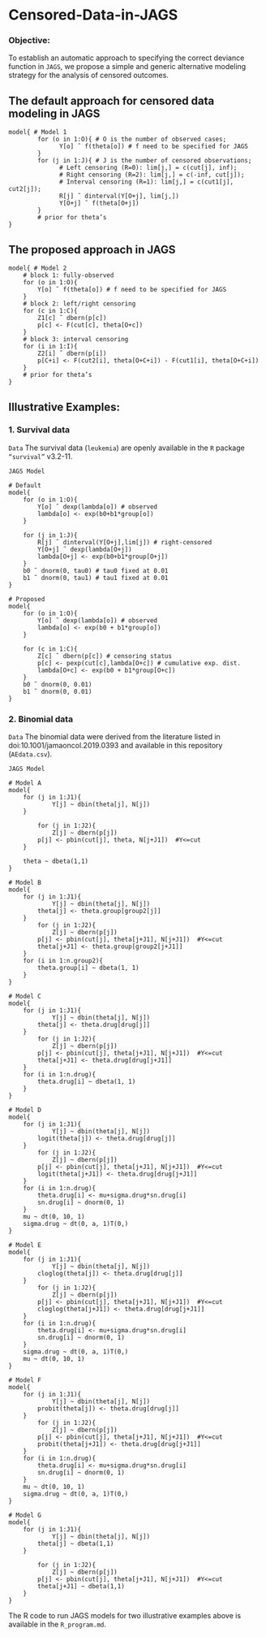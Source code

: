 # Censored-Data-in-JAGS

### Objective:
To establish an automatic approach to specifying the correct deviance function in ``JAGS``, we propose a simple and generic alternative modeling strategy
for the analysis of censored outcomes.

## The default approach for censored data modeling in JAGS
```
model{ # Model 1
        for (o in 1:O){ # O is the number of observed cases;
              Y[o] ˜ f(theta[o]) # f need to be specified for JAGS
        }
        for (j in 1:J){ # J is the number of censored observations;
              # Left censoring (R=0): lim[j,] = c(cut[j], inf);
              # Right censoring (R=2): lim[j,] = c(-inf, cut[j]);
              # Interval censoring (R=1): lim[j,] = c(cut1[j], cut2[j]);
              R[j] ˜ dinterval(Y[O+j], lim[j,])
              Y[O+j] ˜ f(theta[O+j])
        }
        # prior for theta’s
}
```
## The proposed approach in JAGS

```
model{ # Model 2
	# block 1: fully-observed
	for (o in 1:O){
		Y[o] ˜ f(theta[o]) # f need to be specified for JAGS
	}
	# block 2: left/right censoring
	for (c in 1:C){
		Z1[c] ˜ dbern(p[c])
		p[c] <- F(cut[c], theta[O+c])
	}
	# block 3: interval censoring
	for (i in 1:I){
		Z2[i] ˜ dbern(p[i])
		p[C+i] <- F(cut2[i], theta[O+C+i]) - F(cut1[i], theta[O+C+i])
	}
	# prior for theta’s
}
```

## Illustrative Examples:

### 1. Survival data

``Data``
The survival data (`leukemia`) are openly available in the ``R`` package ``“survival”`` v3.2-11.

``JAGS Model``

```
# Default
model{
	for (o in 1:O){ 
		Y[o] ˜ dexp(lambda[o]) # observed
		lambda[o] <- exp(b0+b1*group[o])
	}

	for (j in 1:J){
		R[j] ˜ dinterval(Y[O+j],lim[j]) # right-censored
		Y[O+j] ˜ dexp(lambda[O+j])
		lambda[O+j] <- exp(b0+b1*group[O+j])
	}
	b0 ˜ dnorm(0, tau0) # tau0 fixed at 0.01
	b1 ˜ dnorm(0, tau1) # tau1 fixed at 0.01
}

# Proposed
model{
	for (o in 1:O){
		Y[o] ˜ dexp(lambda[o]) # observed
		lambda[o] <- exp(b0 + b1*group[o])
	}

	for (c in 1:C){
		Z[c] ˜ dbern(p[c]) # censoring status
		p[c] <- pexp(cut[c],lambda[O+c]) # cumulative exp. dist.
		lambda[O+c] <- exp(b0 + b1*group[O+c])
	}
	b0 ˜ dnorm(0, 0.01)
	b1 ˜ dnorm(0, 0.01)
}
```

### 2. Binomial data

``Data``
The binomial data were derived from the literature listed in doi:10.1001/jamaoncol.2019.0393 and available in this repository (`AEdata.csv`).

``JAGS Model``

```
# Model A
model{
	for (j in 1:J1){
       		Y[j] ~ dbin(theta[j], N[j])
	}
 
       	for (j in 1:J2){
       		Z[j] ~ dbern(p[j])
		p[j] <- pbin(cut[j], theta, N[j+J1])  #Y<=cut
	}

	theta ~ dbeta(1,1)
}

# Model B
model{
	for (j in 1:J1){
       		Y[j] ~ dbin(theta[j], N[j])
		theta[j] <- theta.group[group2[j]]
	} 
       	for (j in 1:J2){
       		Z[j] ~ dbern(p[j])
		p[j] <- pbin(cut[j], theta[j+J1], N[j+J1])  #Y<=cut
		theta[j+J1] <- theta.group[group2[j+J1]]
	}
	for (i in 1:n.group2){
		theta.group[i] ~ dbeta(1, 1)
	}
}

# Model C
model{
	for (j in 1:J1){
       		Y[j] ~ dbin(theta[j], N[j])
		theta[j] <- theta.drug[drug[j]]
	} 
       	for (j in 1:J2){
       		Z[j] ~ dbern(p[j])
		p[j] <- pbin(cut[j], theta[j+J1], N[j+J1])  #Y<=cut
		theta[j+J1] <- theta.drug[drug[j+J1]]
	}
	for (i in 1:n.drug){
		theta.drug[i] ~ dbeta(1, 1)
	}
}

# Model D
model{
	for (j in 1:J1){
       		Y[j] ~ dbin(theta[j], N[j])
		logit(theta[j]) <- theta.drug[drug[j]]
	} 
       	for (j in 1:J2){
       		Z[j] ~ dbern(p[j])
		p[j] <- pbin(cut[j], theta[j+J1], N[j+J1])  #Y<=cut
		logit(theta[j+J1]) <- theta.drug[drug[j+J1]]
	}
	for (i in 1:n.drug){
		theta.drug[i] <- mu+sigma.drug*sn.drug[i]
		sn.drug[i] ~ dnorm(0, 1)
	}
	mu ~ dt(0, 10, 1)
	sigma.drug ~ dt(0, a, 1)T(0,)
}

# Model E
model{
	for (j in 1:J1){
       		Y[j] ~ dbin(theta[j], N[j])
		cloglog(theta[j]) <- theta.drug[drug[j]]
	} 
       	for (j in 1:J2){
       		Z[j] ~ dbern(p[j])
		p[j] <- pbin(cut[j], theta[j+J1], N[j+J1])  #Y<=cut
		cloglog(theta[j+J1]) <- theta.drug[drug[j+J1]]
	}
	for (i in 1:n.drug){
		theta.drug[i] <- mu+sigma.drug*sn.drug[i]
		sn.drug[i] ~ dnorm(0, 1)
	}
	sigma.drug ~ dt(0, a, 1)T(0,) 
	mu ~ dt(0, 10, 1)
}

# Model F
model{
	for (j in 1:J1){
       		Y[j] ~ dbin(theta[j], N[j])
		probit(theta[j]) <- theta.drug[drug[j]]
	} 
       	for (j in 1:J2){
       		Z[j] ~ dbern(p[j])
		p[j] <- pbin(cut[j], theta[j+J1], N[j+J1])  #Y<=cut
		probit(theta[j+J1]) <- theta.drug[drug[j+J1]]
	}
	for (i in 1:n.drug){
		theta.drug[i] <- mu+sigma.drug*sn.drug[i]
		sn.drug[i] ~ dnorm(0, 1)
	}
	mu ~ dt(0, 10, 1)
	sigma.drug ~ dt(0, a, 1)T(0,)
}

# Model G
model{
	for (j in 1:J1){
       		Y[j] ~ dbin(theta[j], N[j])
		theta[j] ~ dbeta(1,1)
	}
 
       	for (j in 1:J2){
       		Z[j] ~ dbern(p[j])
		p[j] <- pbin(cut[j], theta[j+J1], N[j+J1])  #Y<=cut
		theta[j+J1] ~ dbeta(1,1)
	}
}

```
The R code to run JAGS models for two illustrative examples above is available in the ``R_program.md``.
